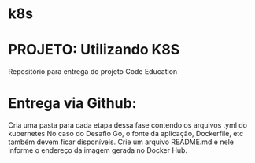 # k8s
# PROJETO: Utilizando K8S
Repositório para entrega do projeto Code Education

# Entrega via Github:
Cria uma pasta para cada etapa dessa fase contendo os arquivos .yml do kubernetes
No caso do Desafio Go, o fonte da aplicação, Dockerfile, etc também devem ficar disponíveis.
Crie um arquivo README.md e nele informe o endereço da imagem gerada no Docker Hub.
